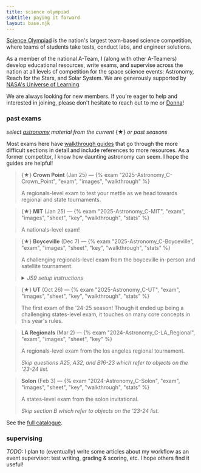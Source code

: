 ```yaml
---
title: science olympiad
subtitle: paying it forward
layout: base.njk
---
```


[Science Olympiad](https://www.soinc.org/) is the nation's largest team-based
science competition, where teams of students take tests, conduct labs, and
engineer solutions.

As a member of the national A-Team, I (along with other A-Teamers) develop
educational resources, write exams, and supervise across the nation at all
levels of competition for the space science events: Astronomy, Reach for the
Stars, and Solar System. We are generously supported by [NASA's Universe of
Learning](https://www.universe-of-learning.org/).

We are always looking for new members. If you're eager to help and interested in
joining, please don't hesitate to reach out to me or
[Donna](mailto:dlyoung.nso@gmail.com)!

### past exams

*select <u>astronomy</u> material from the current* {★} *or past seasons*

Most exams here have <u>walkthrough guides</u> that go through the more
difficult sections in detail and include references to more resources. As a
former competitor, I know how daunting astronomy can seem. I hope the guides are
helpful!

> {★} **Crown Point** (Jan 25)
> &mdash;
> {% exam "2025-Astronomy_C-Crown_Point", "exam", "images", "walkthrough" %}
>
> A regionals-level exam to test your mettle as we head towards regional and state tournaments.

> {★} **MIT** (Jan 25)
> &mdash;
> {% exam "2025-Astronomy_C-MIT", "exam", "images", "sheet", "key", "walkthrough", "stats" %}
>
> A nationals-level exam!

> {★} **Boyceville** (Dec 7)
> &mdash;
> {% exam "2025-Astronomy_C-Boyceville", "exam", "images", "sheet", "key", "walkthrough", "stats" %}
>
> A challenging regionals-level exam from the boyceville in-person and satellite
> tournament.
>
> <details>
>   <summary><em>JS9 setup instructions</em></summary>
>   <em>
>   <p>This exam has a JS9 lab which should be set up beforehand, as follows:</p>
>   <ol>
>     <li>open <a href=https://chandra.harvard.edu/js9/index.html>chandra.harvard.edu/js9/</a> on a web browser;</li>
>     <li>select the button labeled [The Unofficial Chandra Archive Search Page] and a pop-up should appear;</li>
>     <li>in the [Chandra Obs ID] box, input "7437" and hit [Search];</li>
>     <li>scroll down and to the right to see the link under the "Title" column; drag and drop it into the JS9 window (which should be showing a blue supernova remnant);</li>
>     <li>wait for the observation to load in;</li>
>     <li>(optional) select [Scale > log] to adjust the view.</li>
>   </ol>
>   <p>If you are offline and/or unable to access JS9, this printable <a href="/assets/pdf/2025-Astronomy_C-Boyceville/JS9_Handout.pdf">[JS9 handout]</a> can be used instead.</p>
>   </em>
> </details>

> {★} **UT** (Oct 26)
> &mdash;
> {% exam "2025-Astronomy_C-UT", "exam", "images", "sheet", "key", "walkthrough", "stats" %}
>
> The first exam of the '24-25 season! Though it ended up being a challenging
> states-level exam, it touches on many core concepts in this year's rules.

> **LA Regionals** (Mar 2)
> &mdash;
> {% exam "2024-Astronomy_C-LA_Regional", "exam", "images", "sheet", "key" %}
>
> A regionals-level exam from the los angeles regional tournament.
>
> <em>Skip questions A25, A32, and B16-23 which refer to objects on the
> '23-24 list.</em>

> **Solon** (Feb 3)
> &mdash;
> {% exam "2024-Astronomy_C-Solon", "exam", "images", "sheet", "key", "walkthrough", "stats" %}
>
> A states-level exam from the solon invitational.
>
> <em>Skip section B which refer to objects on the '23-24 list.</em>

See the [full catalogue](/scioly/exams).

### supervising

*TODO:* I plan to (eventually) write some articles about my workflow as an event
supervisor: test writing, grading & scoring, etc. I hope others find it useful!